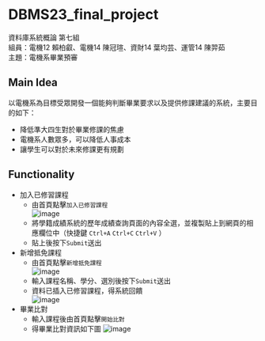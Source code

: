 # DBMS23_final_project
資料庫系統概論 第七組 <br>
組員：電機12 賴柏叡、電機14 陳冠瑄、資財14 葉均芸、運管14 陳羿茹 <br>
主題：電機系畢業預審
## Main Idea
以電機系為目標受眾開發一個能夠判斷畢業要求以及提供修課建議的系統，主要目的如下：
* 降低準大四生對於畢業修課的焦慮
* 電機系人數眾多，可以降低人事成本
* 讓學生可以對於未來修課更有規劃
## Functionality
* 加入已修習課程 <br>
   * 由首頁點擊`加入已修習課程` <br>
    ![image](https://github.com/yrc40/DBMS23_final_project/assets/125744143/fa1ee244-3a7c-4b7f-8290-bc263ee1c932)
  * 將學籍成績系統的歷年成績查詢頁面的內容全選，並複製貼上到網頁的相應欄位中（快捷鍵 `Ctrl+A`  `Ctrl+C`  `Ctrl+V` ）
  * 貼上後按下`Submit`送出
* 新增抵免課程
  * 由首頁點擊`新增抵免課程` <br>
    ![image](https://github.com/yrc40/DBMS23_final_project/assets/125744143/705e859e-cbab-4ac8-b7d2-8a0f16ab0630) <br>
  * 輸入課程名稱、學分、選別後按下`Submit`送出 <br>
  * 資料已插入已修習課程，得系統回饋 <br>
    ![image](https://github.com/yrc40/DBMS23_final_project/assets/125744143/89dcefeb-e909-4476-86e2-19e4bc18fd03) <br>
* 畢業比對
   * 輸入課程後由首頁點擊`開始比對`
   * 得畢業比對資訊如下圖
     ![image](https://github.com/yrc40/DBMS23_final_project/assets/125744143/ce0c40a7-f810-49f1-b6a4-bc09ac599274)


    
